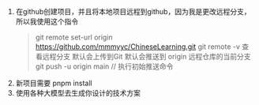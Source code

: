 1. 在github创建项目，并且将本地项目远程到github，因为我是更改远程分支，所以我使用这个指令
    > git remote set-url origin https://github.com/mmmyyc/ChineseLearning.git
    > git remote -v 查看远程分支
    默认会上传到Git 默认会推送到 origin 远程仓库的当前分支
    > git push -u origin main // 执行初始推送命令
2. 新项目需要 pnpm install
3. 使用各种大模型去生成你设计的技术方案